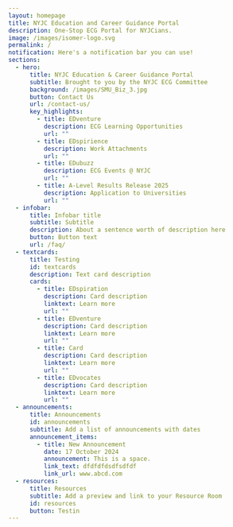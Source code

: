 ```yaml
---
layout: homepage
title: NYJC Education and Career Guidance Portal
description: One-Stop ECG Portal for NYJCians.
image: /images/isomer-logo.svg
permalink: /
notification: Here's a notification bar you can use!
sections:
  - hero:
      title: NYJC Education & Career Guidance Portal
      subtitle: Brought to you by the NYJC ECG Committee
      background: /images/SMU_Biz_3.jpg
      button: Contact Us
      url: /contact-us/
      key_highlights:
        - title: EDventure
          description: ECG Learning Opportunities
          url: ""
        - title: EDspirience
          description: Work Attachments
          url: ""
        - title: EDubuzz
          description: ECG Events @ NYJC
          url: ""
        - title: A-Level Results Release 2025
          description: Application to Universities
          url: ""
  - infobar:
      title: Infobar title
      subtitle: Subtitle
      description: About a sentence worth of description here
      button: Button text
      url: /faq/
  - textcards:
      title: Testing
      id: textcards
      description: Text card description
      cards:
        - title: EDspiration
          description: Card description
          linktext: Learn more
          url: ""
        - title: EDventure
          description: Card description
          linktext: Learn more
          url: ""
        - title: Card
          description: Card description
          linktext: Learn more
          url: ""
        - title: EDvocates
          description: Card description
          linktext: Learn more
          url: ""
  - announcements:
      title: Announcements
      id: announcements
      subtitle: Add a list of announcements with dates
      announcement_items:
        - title: New Announcement
          date: 17 October 2024
          announcement: This is a space.
          link_text: dfdfdfdsdfsdfdf
          link_url: www.abcd.com
  - resources:
      title: Resources
      subtitle: Add a preview and link to your Resource Room
      id: resources
      button: Testin
---
```

